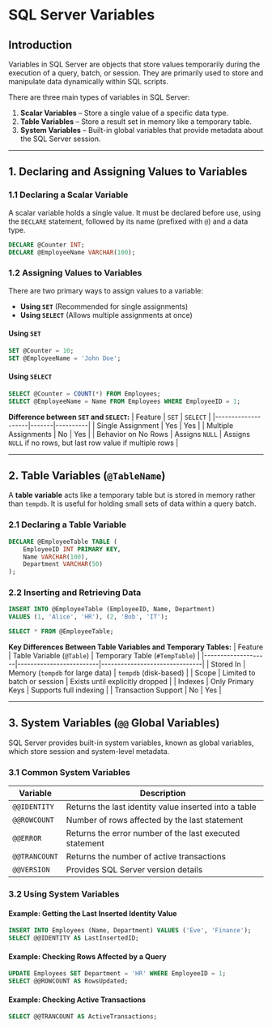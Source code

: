 # SQL Server Variables

## Introduction
Variables in SQL Server are objects that store values temporarily during the execution of a query, batch, or session. They are primarily used to store and manipulate data dynamically within SQL scripts.

There are three main types of variables in SQL Server:
1. **Scalar Variables** – Store a single value of a specific data type.
2. **Table Variables** – Store a result set in memory like a temporary table.
3. **System Variables** – Built-in global variables that provide metadata about the SQL Server session.

---

## 1. Declaring and Assigning Values to Variables
### 1.1 Declaring a Scalar Variable
A scalar variable holds a single value. It must be declared before use, using the `DECLARE` statement, followed by its name (prefixed with `@`) and a data type.

```sql
DECLARE @Counter INT;
DECLARE @EmployeeName VARCHAR(100);
```

### 1.2 Assigning Values to Variables
There are two primary ways to assign values to a variable:
- **Using `SET`** (Recommended for single assignments)
- **Using `SELECT`** (Allows multiple assignments at once)

#### Using `SET`
```sql
SET @Counter = 10;
SET @EmployeeName = 'John Doe';
```

#### Using `SELECT`
```sql
SELECT @Counter = COUNT(*) FROM Employees;
SELECT @EmployeeName = Name FROM Employees WHERE EmployeeID = 1;
```

**Difference between `SET` and `SELECT`:**
| Feature            | `SET` | `SELECT` |
|--------------------|-------|----------|
| Single Assignment | Yes   | Yes      |
| Multiple Assignments | No  | Yes      |
| Behavior on No Rows | Assigns `NULL` | Assigns `NULL` if no rows, but last row value if multiple rows |

---

## 2. Table Variables (`@TableName`)
A **table variable** acts like a temporary table but is stored in memory rather than `tempdb`. It is useful for holding small sets of data within a query batch.

### 2.1 Declaring a Table Variable
```sql
DECLARE @EmployeeTable TABLE (
    EmployeeID INT PRIMARY KEY,
    Name VARCHAR(100),
    Department VARCHAR(50)
);
```

### 2.2 Inserting and Retrieving Data
```sql
INSERT INTO @EmployeeTable (EmployeeID, Name, Department)
VALUES (1, 'Alice', 'HR'), (2, 'Bob', 'IT');

SELECT * FROM @EmployeeTable;
```

**Key Differences Between Table Variables and Temporary Tables:**
| Feature            | Table Variable (`@Table`) | Temporary Table (`#TempTable`) |
|--------------------|-------------------------|-------------------------------|
| Stored In         | Memory (`tempdb` for large data) | `tempdb` (disk-based) |
| Scope             | Limited to batch or session | Exists until explicitly dropped |
| Indexes           | Only Primary Keys | Supports full indexing |
| Transaction Support | No | Yes |

---

## 3. System Variables (`@@` Global Variables)
SQL Server provides built-in system variables, known as global variables, which store session and system-level metadata.

### 3.1 Common System Variables
| Variable | Description |
|----------|-------------|
| `@@IDENTITY` | Returns the last identity value inserted into a table |
| `@@ROWCOUNT` | Number of rows affected by the last statement |
| `@@ERROR` | Returns the error number of the last executed statement |
| `@@TRANCOUNT` | Returns the number of active transactions |
| `@@VERSION` | Provides SQL Server version details |

### 3.2 Using System Variables
#### Example: Getting the Last Inserted Identity Value
```sql
INSERT INTO Employees (Name, Department) VALUES ('Eve', 'Finance');
SELECT @@IDENTITY AS LastInsertedID;
```

#### Example: Checking Rows Affected by a Query
```sql
UPDATE Employees SET Department = 'HR' WHERE EmployeeID = 1;
SELECT @@ROWCOUNT AS RowsUpdated;
```

#### Example: Checking Active Transactions
```sql
SELECT @@TRANCOUNT AS ActiveTransactions;
```

